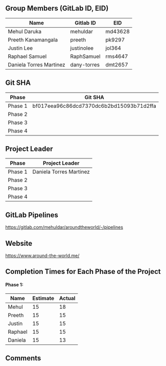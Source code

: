 ## Group Members (GitLab ID, EID)

| Name | Gitlab ID | EID
| ------ | ------ | ------ |
| Mehul Daruka | mehuldar | md43628 |
| Preeth Kanamangala | preeth | pk9297 |
| Justin Lee | justinolee | jol364 |
| Raphael Samuel | RaphSamuel | rms4647 |
| Daniela Torres Martinez | dany-torres | dmt2657 |

## Git SHA
| Phase | Git SHA 
| ------ | ------ |
| Phase 1 | bf017eea96c86dcd7370dc6b2bd15093b71d2ffa |
| Phase 2 |  |
| Phase 3 |  |
| Phase 4 |  |

## Project Leader
| Phase | Project Leader
| ------ | ------ |
| Phase 1 | Daniela Torres Martinez |
| Phase 2 |  |
| Phase 3 |  |
| Phase 4 |  |

## GitLab Pipelines
https://gitlab.com/mehuldar/aroundtheworld/-/pipelines

## Website
https://www.around-the-world.me/

## Completion Times for Each Phase of the Project

#### Phase 1:

| Name | Estimate | Actual
| ------ | ------ | ------ |
| Mehul  | 15 | 18 |
| Preeth | 15 | 15 |
| Justin | 15 | 15 |
| Raphael| 15 | 15 |
| Daniela| 15 | 13 |

## Comments

